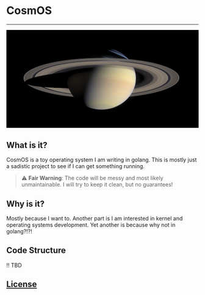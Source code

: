 # CosmOS

---

![](images/saturn.jpg)

## What is it?

CosmOS is a toy operating system I am writing in golang. This is mostly just a sadistic project to see if I can get something running. 

> :warning: **Fair Warning**: The code will be messy and most likely unmaintainable. I will try to keep it clean, but no guarantees!

## Why is it?

Mostly because I want to. Another part is I am interested in kernel and operating systems development. Yet another is because why not in golang?!?!

## Code Structure

‼️ TBD

## [License](LICENSE)
